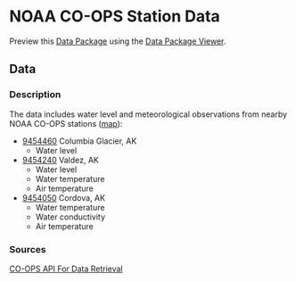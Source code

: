 # NOAA CO-OPS Station Data

Preview this [Data Package](http://specs.frictionlessdata.io/data-packages/) using the [Data Package Viewer](http://data.okfn.org/tools/view?url=https://github.com/columbia-glacier/noaa-coops).

## Data

### Description

The data includes water level and meteorological observations from nearby NOAA CO-OPS stations ([map](http://tidesandcurrents.noaa.gov/map/index.shtml?lat=60.82951910015283&lng=-147.1247863769531&zoom=9&type=VerifiedData)):

- [9454460](https://tidesandcurrents.noaa.gov/inventory.html?id=9454460) Columbia Glacier, AK
  - Water level
- [9454240](https://tidesandcurrents.noaa.gov/inventory.html?id=9454240) Valdez, AK
  - Water level
  - Water temperature
  - Air temperature
- [9454050](https://tidesandcurrents.noaa.gov/inventory.html?id=9454050) Cordova, AK
  - Water temperature
  - Water conductivity
  - Air temperature

### Sources

[CO-OPS API For Data Retrieval](https://tidesandcurrents.noaa.gov/api/)
